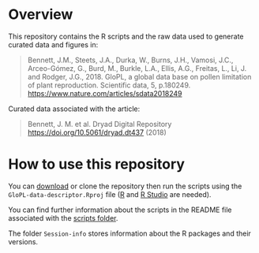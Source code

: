 # Overview

This repository contains the R scripts and the raw data used to generate curated data and figures in:

> Bennett, J.M., Steets, J.A., Durka, W., Burns, J.H., Vamosi, J.C., Arceo-Gómez, G., Burd, M., Burkle, L.A., Ellis, A.G., Freitas, L., Li, J. and Rodger, J.G., 2018. GloPL, a global data base on pollen limitation of plant reproduction. Scientific data, 5, p.180249. https://www.nature.com/articles/sdata2018249

Curated data associated with the article:

> Bennett, J. M. et al. Dryad Digital Repository https://doi.org/10.5061/dryad.dt437 (2018)

# How to use this repository

You can [download][1] or clone the repository then run the scripts using the `GloPL-data-descriptor.Rproj` file ([R][2] and [R Studio][3] are needed).

You can find further information about the scripts in the README file associated with the [scripts folder][4].

The folder `Session-info` stores information about the R packages and their versions.

[1]: https://github.com/idiv-biodiversity/pollen-limitation-data-descriptor/archive/master.zip
[2]: https://www.r-project.org/
[3]: https://www.rstudio.com/products/rstudio/download/
[4]: https://github.com/idiv-biodiversity/pollen-limitation-data-descriptor/tree/master/Scripts

